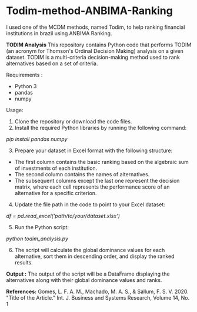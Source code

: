 # Todim-method-ANBIMA-Ranking
I used one of the MCDM methods, named Todim, to help ranking financial institutions in brazil using ANBIMA Ranking.


**TODIM Analysis**
This repository contains Python code that performs TODIM (an acronym for Thomson's Ordinal Decision Making) analysis on a given dataset. TODIM is a multi-criteria decision-making method used to rank alternatives based on a set of criteria.

Requirements :
- Python 3
- pandas
- numpy

Usage:
1. Clone the repository or download the code files.
2. Install the required Python libraries by running the following command:

_pip install pandas numpy_

3. Prepare your dataset in Excel format with the following structure:

  - The first column contains the basic ranking based on the algebraic sum of investments of each institution.
  - The second column contains the names of alternatives.
  - The subsequent columns except the last one represent the decision matrix, where each cell represents the performance score of an alternative for a specific criterion.
   
4. Update the file path in the code to point to your Excel dataset:

  _df = pd.read_excel('path/to/your/dataset.xlsx')_

5. Run the Python script:

  _python todim_analysis.py_

6. The script will calculate the global dominance values for each alternative, sort them in descending order, and display the ranked results.

**Output :**
The output of the script will be a DataFrame displaying the alternatives along with their global dominance values and ranks.

**References:**
Gomes, L. F. A. M., Machado, M. A. S., & Sallum, F. S. V. 2020. "Title of the Article." Int. J. Business and Systems Research, Volume 14, No. 1
